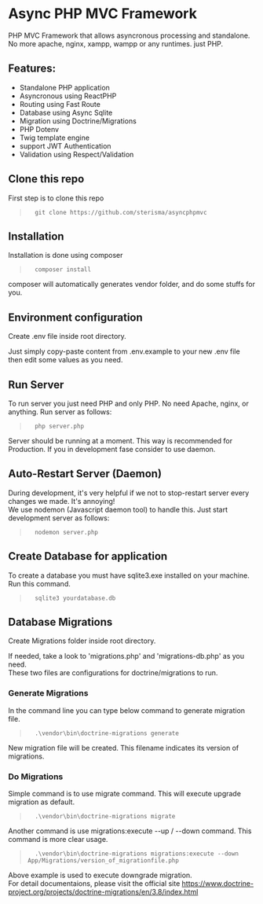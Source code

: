 # Async PHP MVC Framework
PHP MVC Framework that allows asyncronous processing and standalone.\
No more apache, nginx, xampp, wampp or any runtimes. just PHP.

## Features:
- Standalone PHP application
- Asyncronous using ReactPHP
- Routing using Fast Route
- Database using Async Sqlite
- Migration using Doctrine/Migrations
- PHP Dotenv
- Twig template engine
- support JWT Authentication
- Validation using Respect/Validation

## Clone this repo
First step is to clone this repo
>       git clone https://github.com/sterisma/asyncphpmvc

## Installation
Installation is done using composer
>       composer install

composer will automatically generates vendor folder, and do some stuffs for you.

## Environment configuration
Create .env file inside root directory.

Just simply copy-paste content from .env.example to your new .env file then edit some values as you need.

## Run Server
To run server you just need PHP and only PHP. No need Apache, nginx, or anything. Run server as follows:

>       php server.php

Server should be running at a moment. This way is recommended for Production. If you in development fase consider to use daemon.

## Auto-Restart Server (Daemon)
During development, it's very helpful if we not to stop-restart server every changes we made. It's annoying!\
We use nodemon (Javascript daemon tool) to handle this. Just start development server as follows:

>       nodemon server.php

## Create Database for application
To create a database you must have sqlite3.exe installed on your machine. Run this command.

>       sqlite3 yourdatabase.db

## Database Migrations
Create Migrations folder inside root directory.

If needed, take a look to 'migrations.php' and 'migrations-db.php' as you need.\
These two files are configurations for doctrine/migrations to run.

### Generate Migrations
In the command line you can type below command to generate migration file.

>       .\vendor\bin\doctrine-migrations generate

New migration file will be created. This filename indicates its version of migrations.

### Do Migrations
Simple command is to use migrate command. This will execute upgrade migration as default.

>       .\vendor\bin\doctrine-migrations migrate

Another command is use migrations:execute --up / --down command. This command is more clear usage.

>       .\vendor\bin\doctrine-migrations migrations:execute --down App/Migrations/version_of_migrationfile.php

Above example is used to execute downgrade migration.\
For detail documentaions, please visit the official site
https://www.doctrine-project.org/projects/doctrine-migrations/en/3.8/index.html
